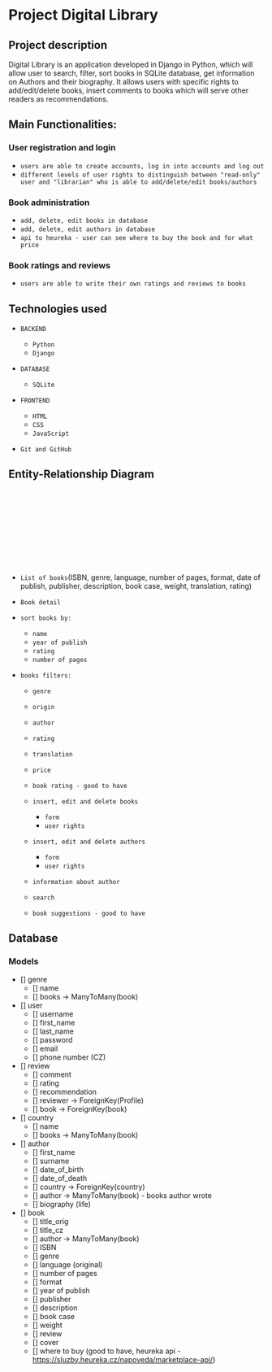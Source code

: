# Project Digital Library

## Project description
Digital Library is an application developed in Django in Python, which will allow user to 
search, filter, sort books in SQLite database, get information on Authors and their biography.
It allows users with specific rights to add/edit/delete books, insert comments to books which
will serve other readers as recommendations.


## Main Functionalities:

### User registration and login
- `users are able to create accounts, log in into accounts and log out`
- `different levels of user rights to distinguish between "read-only" user and "librarian"
who is able to add/delete/edit books/authors`

### Book administration

- `add, delete, edit books in database`
- `add, delete, edit authors in database`
- `api to heureka - user can see where to buy the book and for what price`

### Book ratings and reviews

- `users are able to write their own ratings and reviews to books`

## Technologies used
- `BACKEND`
  - `Python`
  - `Django`
  
- `DATABASE`
  - `SQLite`
  
- `FRONTEND`
  - `HTML`
  - `CSS`
  - `JavaScript`

- `Git and GitHub`

## Entity-Relationship Diagram

![ER_Diagram.png](C:\Users\tesla\OneDrive\Pycharm\DigitalLibrary1\Files\ER_diagram.pdf)


- `List of books`(ISBN, genre, language, 
number of pages, format, date of publish, publisher, description, 
book case, weight, translation, rating)

- `Book detail`
- `sort books by:`
  - `name`
  - `year of publish`
  - `rating`
  - `number of pages`
    
- `books filters:`
  - `genre`
  - `origin`
  - `author`
  - `rating`
  - `translation`
  - `price`
  
  - `book rating - good to have`
  - `insert, edit and delete books`
      - `form`
      - `user rights`
  - `insert, edit and delete authors`
      - `form`
      - `user rights`
  - `information about author`
  - `search`
  - `book suggestions - good to have`
  
## Database

### Models
- [] genre
  - [] name
  - [] books -> ManyToMany(book)
- [] user
  - [] username
  - [] first_name
  - [] last_name
  - [] password
  - [] email
  - [] phone number (CZ)
- [] review
  - [] comment
  - [] rating
  - [] recommendation
  - [] reviewer -> ForeignKey(Profile)
  - [] book -> ForeignKey(book)
- [] country
  - [] name
  - [] books -> ManyToMany(book)
- [] author
  - [] first_name
  - [] surname
  - [] date_of_birth
  - [] date_of_death
  - [] country -> ForeignKey(country)
  - [] author -> ManyToMany(book) - books author wrote
  - [] biography (life)
- [] book
  - [] title_orig
  - [] title_cz
  - [] author -> ManyToMany(book)
  - [] ISBN
  - [] genre
  - [] language (original)
  - [] number of pages
  - [] format
  - [] year of publish
  - [] publisher
  - [] description
  - [] book case
  - [] weight
  - [] review
  - [] cover
  - [] where to buy (good to have, heureka api - https://sluzby.heureka.cz/napoveda/marketplace-api/)
  


